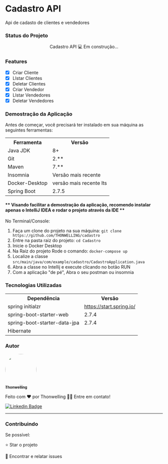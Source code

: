 <h1>Cadastro API</h1>
<p>Api de cadasto de clientes e vendedores</p>

<h3>Status do Projeto</h3>
<p align="center"> Cadastro API 💻 Em construção... </p>

<h3>Features</h3>

- [x] Criar Cliente<br>
- [x] LIstar Clientes<br>
- [x] Deletar Clientes<br>
- [x] Criar Vendedor<br>
- [x] LIstar Vendedores<br>
- [x] Deletar Vendedores<br>

<h3>Demostração da Aplicação</h3>
<p>Antes de começar, você precisará ter instalado em sua máquina as seguintes ferramentas:</p>
<table>
<tr>
	<th>Ferramenta</th>
	<th>Versão</th>
</tr>
<tr>
	<td>Java JDK</td>
	<td>8+</td>
</tr>
<tr>
	<td>Git</td>
	<td>2.**</td>
</tr>
<tr>
	<td>Maven</td>
	<td>7.**</td>
</tr>
<tr>
	<td>Insomnia</td>
	<td>Versão mais recente</td>
</tr>
<tr>
	<td>Docker-Desktop</td>
	<td>versão mais recente lts</td>
</tr>
<tr>
	<td>Spring Boot</td>
	<td>2.7.5</td>
</tr>
</table>
<h4>** Visando facilitar a demostração da aplicação, recomendo instalar apenas o IntelliJ IDEA e rodar o projeto através da IDE **</h4>

No Terminal/Console:
<ol>
	<li>Faça um clone do projeto na sua máquina: <code>git clone https://github.com/THONWELLING/cadastro</code></li>
	<li>Entre na pasta raiz do projeto: <code>cd Cadastro</code></li> 
    <li>Inicie o Docker Desktop</li>
	<li>Na Raiz do projeto Rode o comando: <code>docker-compose up</code></li>
    <li>Localize a classe <code>src/main/java/com/example/cadastro/CadastroApplication.java</code></li>
    <li>Abra a classe no Intellij e execute clicando no botão RUN</li>
	<li>Com a aplicação "de pé", Abra o seu postman ou insomnia</li>
</ol>


<h3>Tecnologias Utilizadas</h3>

<table>
<tr>
	<th>Dependência</th>
	<th>Versão</th>
</tr>
<tr>
	<td>spring initialzr</td>
	<td><a href="https://start.spring.io/">https://start.spring.io/</a></td>
</tr>
<tr>
	<td>spring-boot-starter-web</td>
	<td>2.7.4</td>
</tr>
<tr>
	<td>spring-boot-starter-data-jpa</td>
	<td>2.7.4</td>
</tr>
<tr>
	<td>Hibernate</td>
	<td></td>
</tr>

</table>

<h3>Autor</h3>

<a href="https://www.linkedin.com/in/wellington-sousa-6494a6179/">
 <img style="border-radius: 50%;" src="https://media-exp1.licdn.com/dms/image/D4D35AQEhRkbJZScnLw/profile-framedphoto-shrink_200_200/0/1666859259122?e=1667466000&v=beta&t=vGqfXXnd9HtN2NFTAFFm3tcC_07j5sIGHqa2diRTfaE" width="100px;" alt=""/>
 <br />
 <sub><b>Thonwelling</b></sub></a> <a href="https://www.instagram.com/camimi_la/" title="Instagram"></a>

Feito com ❤️ por Thonwelling 👋🏽 Entre em contato!

[![Linkedin Badge](https://img.shields.io/badge/-Camila-blue?style=flat-square&logo=Linkedin&logoColor=white&link=https://www.linkedin.com/in/wellington-sousa-6494a6179/)](https://www.linkedin.com/in/wellington-sousa-6494a6179/)

<hr>
<h3>Contribuindo</h3>


Se possível:

⭐️  Star o projeto

🐛 Encontrar e relatar issues